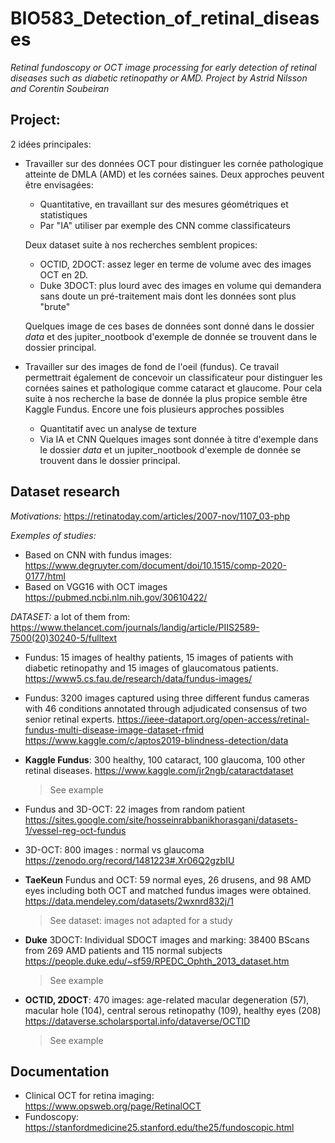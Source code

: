 # BIO583_Detection_of_retinal_diseases
*Retinal fundoscopy or OCT image processing for early detection of retinal diseases such as  diabetic retinopathy or AMD. Project by Astrid Nilsson and Corentin Soubeiran* 

## Project: 

2 idées principales:
- Travailler sur des données OCT pour distinguer les cornée pathologique atteinte de DMLA (AMD) et les cornées saines. Deux approches peuvent être envisagées:
	- Quantitative, en travaillant sur des mesures géométriques et statistiques 
	- Par "IA" utiliser par exemple des CNN comme classificateurs

	Deux dataset suite à nos recherches semblent propices:
	- OCTID, 2DOCT: assez leger en terme de volume avec des images OCT en 2D.
	- Duke 3DOCT: plus lourd avec des images en volume qui demandera sans doute un pré-traitement mais dont les données sont plus "brute"
	
	Quelques image de ces bases de données sont donné dans le dossier *data* et des jupiter_nootbook d'exemple de donnée se trouvent dans le dossier principal.
- Travailler sur des images de fond de l'oeil (fundus). Ce travail permettrait également de concevoir un classificateur pour distinguer les cornées saines et pathologique comme cataract et glaucome. Pour cela suite à nos recherche la base de donnée la plus propice semble être Kaggle Fundus. Encore une fois plusieurs approches possibles
	- Quantitatif avec un analyse de texture 
	- Via IA et CNN
	Quelques images sont donnée à titre d'exemple dans le dossier *data* et un jupiter_nootbook d'exemple de donnée se trouvent dans le dossier principal.

## Dataset research
*Motivations:* https://retinatoday.com/articles/2007-nov/1107_03-php

*Exemples of studies:* 
- Based on CNN with fundus images: https://www.degruyter.com/document/doi/10.1515/comp-2020-0177/html
- Based on VGG16 with OCT images https://pubmed.ncbi.nlm.nih.gov/30610422/

*DATASET:*
a lot of them from: https://www.thelancet.com/journals/landig/article/PIIS2589-7500(20)30240-5/fulltext

- Fundus: 15 images of healthy patients, 15 images of patients with diabetic retinopathy and 15 images of glaucomatous patients.
https://www5.cs.fau.de/research/data/fundus-images/

- Fundus: 3200 images captured using three different fundus cameras with 46 conditions annotated through adjudicated consensus of two senior retinal experts.
https://ieee-dataport.org/open-access/retinal-fundus-multi-disease-image-dataset-rfmid
https://www.kaggle.com/c/aptos2019-blindness-detection/data

- **Kaggle Fundus**: 300 healthy, 100 cataract, 100 glaucoma, 100 other retinal diseases.
https://www.kaggle.com/jr2ngb/cataractdataset
	> See example

- Fundus and 3D-OCT: 22 images from random patient
https://sites.google.com/site/hosseinrabbanikhorasgani/datasets-1/vessel-reg-oct-fundus

- 3D-OCT: 800 images : normal vs glaucoma
https://zenodo.org/record/1481223#.Xr06Q2gzbIU

- **TaeKeun** Fundus and OCT: 59 normal eyes, 26 drusens, and 98 AMD eyes including both OCT and matched fundus images were obtained.
https://data.mendeley.com/datasets/2wxnrd832j/1
	> See dataset: images not adapted for a study

- **Duke** 3DOCT: Individual SDOCT images and marking: 38400 BScans from 269 AMD patients and 115 normal subjects
https://people.duke.edu/~sf59/RPEDC_Ophth_2013_dataset.htm
	> See example

- **OCTID, 2DOCT**: 470 images: age-related macular degeneration (57), macular hole (104), central serous retinopathy (109), healthy eyes (208)
https://dataverse.scholarsportal.info/dataverse/OCTID
	> See example


## Documentation

- Clinical OCT for retina imaging: https://www.opsweb.org/page/RetinalOCT
- Fundoscopy: https://stanfordmedicine25.stanford.edu/the25/fundoscopic.html
